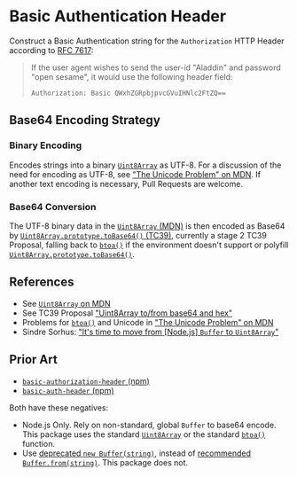 # Basic Authentication Header
Construct a Basic Authentication string for the `Authorization` HTTP Header according to [RFC 7617][7]:

>If the user agent wishes to send the user-id "Aladdin" and password "open sesame", it would use the following header field:
>```
>Authorization: Basic QWxhZGRpbjpvcGVuIHNlc2FtZQ==
>```


## Base64 Encoding Strategy

### Binary Encoding
Encodes strings into a binary [`Uint8Array`][1] as UTF-8. For a discussion of the need for encoding as UTF-8, see ["The Unicode Problem" on MDN][4]. If another text encoding is necessary, Pull Requests are welcome.

### Base64 Conversion
The UTF-8 binary data in the [`Uint8Array` (MDN)][1] is then encoded as Base64 by [`Uint8Array.prototype.toBase64()` (TC39)][2], currently a stage 2 TC39 Proposal, falling back to [`btoa()`][3] if the environment doesn't support or polyfill [`Uint8Array.prototype.toBase64()`][2].

## References
- See [`Uint8Array` on MDN][1]
- See TC39 Proposal ["Uint8Array to/from base64 and hex"][2]
- Problems for [`btoa()`][3] and Unicode in ["The Unicode Problem" on MDN][4]
- Sindre Sorhus: ["It's time to move from [Node.js] `Buffer` to `Uint8Array`"](https://sindresorhus.com/blog/goodbye-nodejs-buffer)

## Prior Art
- [`basic-authorization-header` (npm)](https://www.npmjs.com/package/basic-authorization-header) 
- [`basic-auth-header` (npm)](https://www.npmjs.com/package/basic-auth-header)
    
Both have these negatives: 
- Node.js Only. Rely on non-standard, global `Buffer` to base64 encode. This package uses the standard [`Uint8Array`][1] or the standard [`btoa()`][3] function.
- Use [deprecated `new Buffer(string)`][5], instead of [recommended `Buffer.from(string)`][6]. This package does not.


[1]: https://developer.mozilla.org/en-US/docs/Web/JavaScript/Reference/Global_Objects/Uint8Array
[2]: https://github.com/tc39/proposal-arraybuffer-base64
[3]: https://developer.mozilla.org/en-US/docs/Web/API/btoa
[4]: https://developer.mozilla.org/en-US/docs/Glossary/Base64#the_unicode_problem
[5]: https://nodejs.org/api/buffer.html#new-bufferstring-encoding
[6]: https://nodejs.org/api/buffer.html#static-method-bufferfromstring-encoding
[7]: https://datatracker.ietf.org/doc/html/rfc7617#section-2